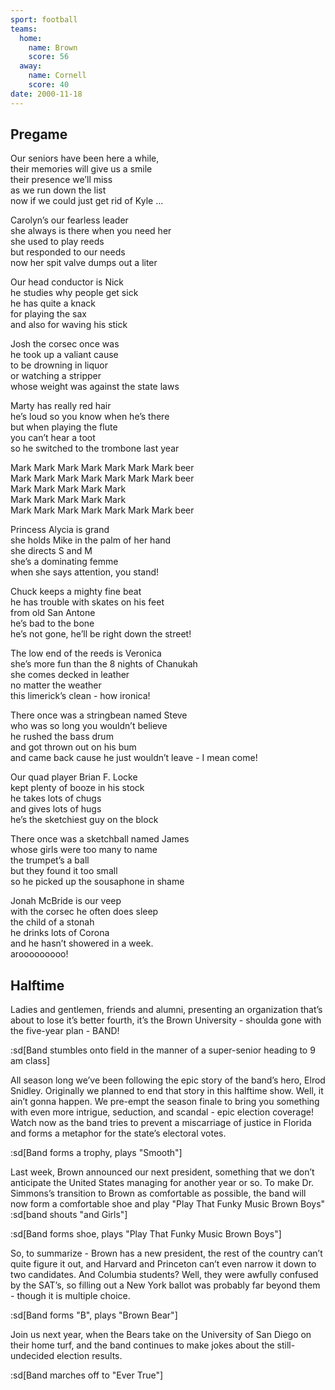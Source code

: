 ```yaml
---
sport: football
teams:
  home:
    name: Brown
    score: 56
  away:
    name: Cornell
    score: 40
date: 2000-11-18
---
```


## Pregame

Our seniors have been here a while,\
their memories will give us a smile\
their presence we’ll miss\
as we run down the list\
now if we could just get rid of Kyle ...

Carolyn’s our fearless leader\
she always is there when you need her\
she used to play reeds\
but responded to our needs\
now her spit valve dumps out a liter

Our head conductor is Nick\
he studies why people get sick\
he has quite a knack\
for playing the sax\
and also for waving his stick

Josh the corsec once was\
he took up a valiant cause\
to be drowning in liquor\
or watching a stripper\
whose weight was against the state laws

Marty has really red hair\
he’s loud so you know when he’s there\
but when playing the flute\
you can’t hear a toot\
so he switched to the trombone last year

Mark Mark Mark Mark Mark Mark Mark beer\
Mark Mark Mark Mark Mark Mark Mark beer\
Mark Mark Mark Mark Mark\
Mark Mark Mark Mark Mark\
Mark Mark Mark Mark Mark Mark Mark beer

Princess Alycia is grand\
she holds Mike in the palm of her hand\
she directs S and M\
she’s a dominating femme\
when she says attention, you stand!

Chuck keeps a mighty fine beat\
he has trouble with skates on his feet\
from old San Antone\
he’s bad to the bone\
he’s not gone, he’ll be right down the street!

The low end of the reeds is Veronica\
she’s more fun than the 8 nights of Chanukah\
she comes decked in leather\
no matter the weather\
this limerick’s clean - how ironica!

There once was a stringbean named Steve\
who was so long you wouldn’t believe\
he rushed the bass drum\
and got thrown out on his bum\
and came back cause he just wouldn’t leave - I mean come!

Our quad player Brian F. Locke\
kept plenty of booze in his stock\
he takes lots of chugs\
and gives lots of hugs\
he’s the sketchiest guy on the block

There once was a sketchball named James\
whose girls were too many to name\
the trumpet’s a ball\
but they found it too small\
so he picked up the sousaphone in shame

Jonah McBride is our veep\
with the corsec he often does sleep\
the child of a stonah\
he drinks lots of Corona\
and he hasn’t showered in a week.\
arooooooooo!

## Halftime

Ladies and gentlemen, friends and alumni, presenting an organization that’s about to lose it’s better fourth, it’s the Brown University - shoulda gone with the five-year plan - BAND!

:sd[Band stumbles onto field in the manner of a super-senior heading to 9 am class]

All season long we’ve been following the epic story of the band’s hero, Elrod Snidley. Originally we planned to end that story in this halftime show. Well, it ain’t gonna happen. We pre-empt the season finale to bring you something with even more intrigue, seduction, and scandal - epic election coverage! Watch now as the band tries to prevent a miscarriage of justice in Florida and forms a metaphor for the state’s electoral votes.

:sd[Band forms a trophy, plays "Smooth"]

Last week, Brown announced our next president, something that we don’t anticipate the United States managing for another year or so. To make Dr. Simmons’s transition to Brown as comfortable as possible, the band will now form a comfortable shoe and play "Play That Funky Music Brown Boys" :sd[band shouts "and Girls"]

:sd[Band forms shoe, plays "Play That Funky Music Brown Boys"]

So, to summarize - Brown has a new president, the rest of the country can’t quite figure it out, and Harvard and Princeton can’t even narrow it down to two candidates. And Columbia students? Well, they were awfully confused by the SAT’s, so filling out a New York ballot was probably far beyond them - though it is multiple choice.

:sd[Band forms "B", plays "Brown Bear"]

Join us next year, when the Bears take on the University of San Diego on their home turf, and the band continues to make jokes about the still-undecided election results.

:sd[Band marches off to "Ever True"]
